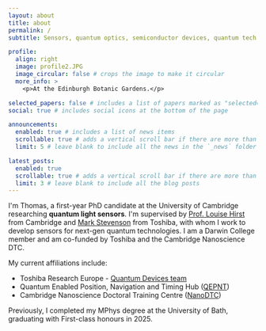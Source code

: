 ```yaml
---
layout: about
title: about
permalink: /
subtitle: Sensors, quantum optics, semiconductor devices, quantum tech

profile:
  align: right
  image: profile2.JPG
  image_circular: false # crops the image to make it circular
  more_info: >
    <p>At the Edinburgh Botanic Gardens.</p>

selected_papers: false # includes a list of papers marked as "selected={true}"
social: true # includes social icons at the bottom of the page

announcements:
  enabled: true # includes a list of news items
  scrollable: true # adds a vertical scroll bar if there are more than 3 news items
  limit: 5 # leave blank to include all the news in the `_news` folder

latest_posts:
  enabled: true
  scrollable: true # adds a vertical scroll bar if there are more than 3 new posts items
  limit: 3 # leave blank to include all the blog posts
---
```


I'm Thomas, a first-year PhD candidate at the University of Cambridge researching **quantum light sensors**. I'm supervised by [Prof. Louise Hirst](https://www.phy.cam.ac.uk/profile/prof-louise-hirst/) from Cambridge and [Mark Stevenson](https://scholar.google.com/citations?user=DR9KmDwAAAAJ&hl=en&oi=ao) from Toshiba, with whom I work to develop sensors for next-gen quantum technologies. I am a Darwin College member and am co-funded by Toshiba and the Cambridge Nanoscience DTC.

My current affiliations include:
 - Toshiba Research Europe - [Quantum Devices team](https://www.toshiba.eu/quantum/)
 - Quantum Enabled Position, Navigation and Timing Hub ([QEPNT](https://www.qepnt.org/))
 - Cambridge Nanoscience Doctoral Training Centre ([NanoDTC](https://www.nanodtc.cam.ac.uk/))

Previously, I completed my MPhys degree at the University of Bath, graduating with First-class honours in 2025. 